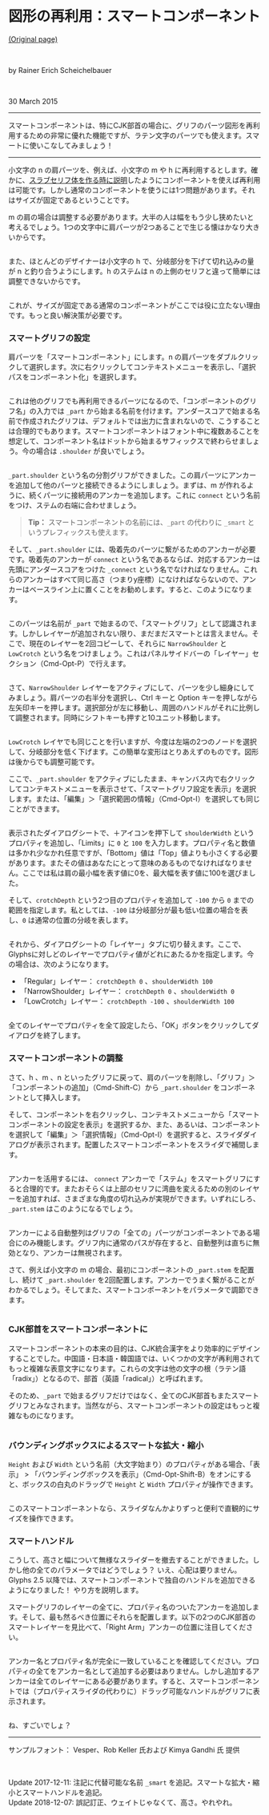 # 図形の再利用：スマートコンポーネント

[(Original page)](https://glyphsapp.com/learn/smart-components)  

<br />

by Rainer Erich Scheichelbauer  

<br />

30 March 2015  

********

スマートコンポーネントは、特にCJK部首の場合に、グリフのパーツ図形を再利用するための非常に優れた機能ですが、ラテン文字のパーツでも使えます。スマートに使いこなしてみましょう！  

********

小文字の n の肩パーツを、例えば、小文字の m や h に再利用するとします。確かに、[スラブセリフ体を作る時に説明](https://glyphsapp.com/learn/serif-components)したようにコンポーネントを使えば再利用は可能です。しかし通常のコンポーネントを使うには1つ問題があります。それはサイズが固定であるということです。  

m の肩の場合は調整する必要があります。大半の人は幅をもう少し狭めたいと考えるでしょう。1つの文字中に肩パーツが2つあることで生じる懐はかなり大きいからです。  

<img alt="" src="https://glyphsapp.com/media/pages/learn/smart-components/d788a41214-1605628237/shoulder-m.png">

また、ほとんどのデザイナーは小文字の h で、分岐部分を下げて切れ込みの量が n と釣り合うようにします。h のステムは n の上側のセリフと違って簡単には調整できないからです。  

<img alt="" src="https://glyphsapp.com/media/pages/learn/smart-components/6ef7997498-1605628237/shoulder-h.png">

これが、サイズが固定である通常のコンポーネントがここでは役に立たない理由です。もっと良い解決策が必要です。  

### スマートグリフの設定

肩パーツを「スマートコンポーネント」にします。n の肩パーツをダブルクリックして選択します。次に右クリックしてコンテキストメニューを表示し、「選択パスをコンポーネント化」を選択します。  

<img alt="" src="https://glyphsapp.com/media/pages/learn/smart-components/b53ce33d96-1605628237/componentFromSelection.png">

これは他のグリフでも再利用できるパーツになるので、「コンポーネントのグリフ名」の入力では `_part` から始まる名前を付けます。アンダースコアで始まる名前で作成されたグリフは、デフォルトでは出力に含まれないので、こうすることは合理的でもあります。スマートコンポーネントはフォント中に複数あることを想定して、コンポーネント名はドットから始まるサフィックスで終わらせましょう。今の場合は `.shoulder` が良いでしょう。  

<img alt="" src="https://glyphsapp.com/media/pages/learn/smart-components/d2650f8a15-1605628237/nameOfTheComponentGlyph.png">

`_part.shoulder` という名の分割グリフができました。この肩パーツにアンカーを追加して他のパーツと接続できるようにしましょう。まずは、m が作れるように、続くパーツに接続用のアンカーを追加します。これに `connect` という名前をつけ、ステムの右端に合わせましょう。  

>**Tip：** スマートコンポーネントの名前には、`_part` の代わりに `_smart` というプレフィックスも使えます。  

そして、`_part.shoulder` には、吸着先のパーツに繋がるためのアンカーが必要です。吸着先のアンカーが `connect` という名であるならば、対応するアンカーは先頭にアンダースコアをつけた `_connect` という名でなければなりません。これらのアンカーはすべて同じ高さ（つまりy座標）になければならないので、アンカーはベースライン上に置くことをお勧めします。すると、このようになります。  

<img alt="" src="https://glyphsapp.com/media/pages/learn/smart-components/908fe8f6ba-1605628237/partWithAnchors.png">

このパーツは名前が `_part` で始まるので、「スマートグリフ」として認識されます。しかしレイヤーが追加されない限り、まだまだスマートとは言えません。そこで、現在のレイヤーを2回コピーして、それらに `NarrowShoulder` と `LowCrotch` という名をつけましょう。これはパネルサイドバーの「レイヤー」セクション（Cmd-Opt-P）で行えます。  

<img alt="" src="https://glyphsapp.com/media/pages/learn/smart-components/4e766032d9-1605628237/layersPanel.png">

さて、`NarrowShoulder` レイヤーをアクティブにして、パーツを少し細身にしてみましょう。肩パーツの右半分を選択し、Ctrl キーと Option キーを押しながら左矢印キーを押します。選択部分が左に移動し、周囲のハンドルがそれに比例して調整されます。同時にシフトキーも押すと10ユニット移動します。  

<img alt="" src="https://glyphsapp.com/media/pages/learn/smart-components/2e9cda6fed-1605628237/nudgeShoulder.gif">

`LowCrotch` レイヤでも同じことを行いますが、今度は左端の2つのノードを選択して、分岐部分を低く下げます。この簡単な変形はとりあえずのものです。図形は後からでも調整可能です。  

ここで、`_part.shoulder` をアクティブにしたまま、キャンバス内で右クリックしてコンテキストメニューを表示させて、「スマートグリフ設定を表示」を選択します。または、「編集」＞「選択範囲の情報」（Cmd-Opt-I）を選択しても同じことができます。  

<img alt="" src="https://glyphsapp.com/media/pages/learn/smart-components/8d21ec35ed-1605628237/showSmartGlyphSettings.png">

表示されたダイアログシートで、＋アイコンを押下して `shoulderWidth` というプロパティを追加し、「Limits」に `0` と `100` を入力します。プロパティ名と数値は多かれ少なかれ任意ですが、「Bottom」値は「Top」値よりも小さくする必要があります。またその値はあなたにとって意味のあるものでなければなりません。ここでは私は肩の最小幅を表す値に0を、最大幅を表す値に100を選びました。  

そして、`crotchDepth` という2つ目のプロパティを追加して `-100` から `0` までの範囲を指定します。私としては、`-100` は分岐部分が最も低い位置の場合を表し、`0` は通常の位置の分岐を表します。  

<img alt="" src="https://glyphsapp.com/media/pages/learn/smart-components/ce114547e4-1605628237/smartProperties.png">

それから、ダイアログシートの「レイヤー」タブに切り替えます。ここで、Glyphsに対しどのレイヤーでプロパティ値がどれにあたるかを指定します。今の場合は、次のようになります。  

* 「Regular」レイヤー： `crotchDepth 0` 、`shoulderWidth 100`
* 「NarrowShoulder」レイヤー： `crotchDepth 0` 、`shoulderWidth 0`
* 「LowCrotch」レイヤー： `crotchDepth -100` 、`shoulderWidth 100`

<img alt="" src="https://glyphsapp.com/media/pages/learn/smart-components/a35565abee-1605628237/smartLayers.png">

全てのレイヤーでプロパティを全て設定したら、「OK」ボタンをクリックしてダイアログを終了します。  

### スマートコンポーネントの調整

さて、h 、m 、n といったグリフに戻って、肩のパーツを削除し、「グリフ」＞「コンポーネントの追加」（Cmd-Shift-C）から `_part.shoulder` をコンポーネントとして挿入します。  

そして、コンポーネントを右クリックし、コンテキストメニューから「スマートコンポーネントの設定を表示」を選択するか、また、あるいは、コンポーネントを選択して「編集」＞「選択情報」（Cmd-Opt-I）を選択すると、スライダダイアログが表示されます。配置したスマートコンポーネントをスライダで補間します。  

<img alt="" src="https://glyphsapp.com/media/pages/learn/smart-components/b6343dc0ad-1605628237/sliders.png">

アンカーを活用するには、 `connect` アンカーで「ステム」をスマートグリフにすると合理的です。またおそらくは上部のセリフに湾曲を変えるための別のレイヤーを追加すれば、さまざまな角度の切れ込みが実現ができます。いずれにしろ、`_part.stem` はこのようになるでしょう。  

<img alt="" src="https://glyphsapp.com/media/pages/learn/smart-components/1a164d3c3a-1605628237/stem.png">

アンカーによる自動整列はグリフの「全ての」パーツがコンポーネントである場合にのみ機能します。グリフ内に通常のパスが存在すると、自動整列は直ちに無効となり、アンカーは無視されます。  

さて、例えば小文字の m の場合、最初にコンポーネントの `_part.stem` を配置し、続けて `_part.shoulder` を2回配置します。アンカーでうまく繋がることがわかるでしょう。そしてまた、スマートコンポーネントをパラメータで調節できます。  

<img alt="" src="https://glyphsapp.com/media/pages/learn/smart-components/9db59642c9-1605628237/smartM.png">

### CJK部首をスマートコンポーネントに

スマートコンポーネントの本来の目的は、CJK統合漢字をより効率的にデザインすることでした。中国語・日本語・韓国語では、いくつかの文字が再利用されてもっと複雑な表意文字になります。これらの文字は他の文字の根（ラテン語「radix」）となるので、部首（英語「radical」）と呼ばれます。  

そのため、`_part` で始まるグリフだけではなく、全てのCJK部首もまたスマートグリフとみなされます。当然ながら、スマートコンポーネントの設定はもっと複雑なものになります。  

<img alt="" src="https://glyphsapp.com/media/pages/learn/smart-components/c7d47b4f62-1605628237/CJKradical.png">

### バウンディングボックスによるスマートな拡大・縮小

`Height` および `Width` という名前（大文字始まり）のプロパティがある場合、「表示」 > 「バウンディングボックスを表示」（Cmd-Opt-Shift-B）をオンにすると、ボックスの白丸のドラッグで `Height` と `Width` プロパティが操作できます。  

<img alt="" src="https://glyphsapp.com/media/pages/learn/smart-components/b3a1623dbe-1605628237/cjkweightwidth.gif">

このスマートコンポーネントなら、スライダなんかよりずっと便利で直観的にサイズを操作できます。  

### スマートハンドル

こうして、高さと幅について無様なスライダーを撤去することができました。しかし他の全てのパラメータではどうでしょう？ いえ、心配は要りません。Glyphs 2.5 以降では、スマートコンポーネントで独自のハンドルを追加できるようになりました！ やり方を説明します。  

スマートグリフのレイヤーの全てに、プロパティ名のついたアンカーを追加します。そして、最も然るべき位置にそれらを配置します。以下の2つのCJK部首のスマートレイヤーを見比べて、「Right Arm」アンカーの位置に注目してください。  

<img alt="" src="https://glyphsapp.com/media/pages/learn/smart-components/c8f54f747e-1605628237/smarthandles.png">

アンカー名とプロパティ名が完全に一致していることを確認してください。プロパティの全てをアンカー名として追加する必要はありません。しかし追加するアンカーは全てのレイヤーにある必要があります。すると、スマートコンポーネントでは（プロパティスライダの代わりに）ドラッグ可能なハンドルがグリフに表示されます。  

<img alt="" src="https://glyphsapp.com/media/pages/learn/smart-components/90d66b754d-1605628237/smarthandles.gif">

ね、すごいでしょ？  

********

サンプルフォント： Vesper、Rob Keller 氏および Kimya Gandhi 氏 提供  

<br />

Update 2017-12-11: 注記に代替可能な名前 `_smart` を追記。スマートな拡大・縮小とスマートハンドルを追記。  
Update 2018-12-07: 誤記訂正、ウェイトじゃなくて、高さ。やれやれ。  
